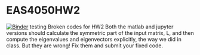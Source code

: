 # EAS4050HW2
[![Binder](https://mybinder.org/badge_logo.svg)](https://mybinder.org/v2/gh/rolohman/EAS4050HW2/main)
testing
Broken codes for HW2
Both the matlab and jupyter versions should calculate the symmetric part of the input matrix, L, and then compute the eigenvalues and eigenvectors explicitly, the way we did in class. But they are wrong!  Fix them and submit your fixed code.
